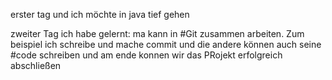erster tag 
und ich möchte in java tief gehen



zweiter Tag
ich habe gelernt:     ma kann in #Git zusammen arbeiten. Zum beispiel ich schreibe und mache commit und die andere können auch 
seine #code schreiben und am ende konnen wir das PRojekt erfolgreich abschließen

